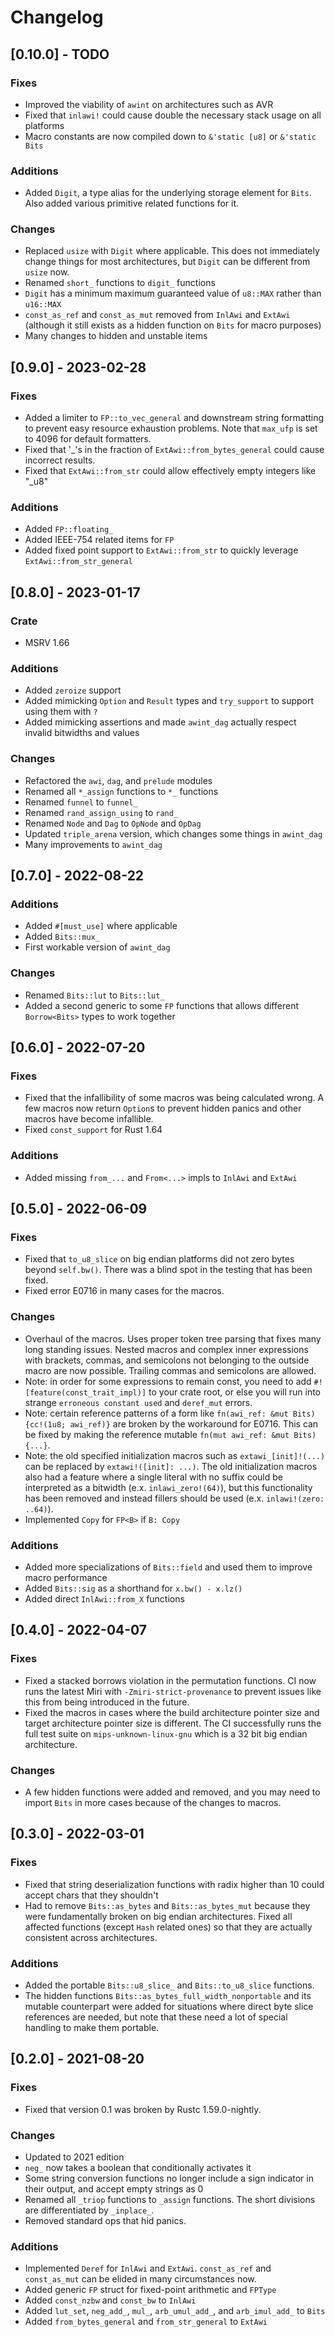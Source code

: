 # Changelog

## [0.10.0] - TODO
### Fixes
- Improved the viability of `awint` on architectures such as AVR
- Fixed that `inlawi!` could cause double the necessary stack usage on all platforms
- Macro constants are now compiled down to `&'static [u8]` or `&'static Bits`

### Additions
- Added `Digit`, a type alias for the underlying storage element for `Bits`. Also added various
  primitive related functions for it.

### Changes
- Replaced `usize` with `Digit` where applicable. This does not immediately change things for most
  architectures, but `Digit` can be different from `usize` now.
- Renamed `short_` functions to `digit_` functions
- `Digit` has a minimum maximum guaranteed value of `u8::MAX` rather than `u16::MAX`
- `const_as_ref` and `const_as_mut` removed from `InlAwi` and `ExtAwi` (although it still exists as
  a hidden function on `Bits` for macro purposes)
- Many changes to hidden and unstable items

## [0.9.0] - 2023-02-28
### Fixes
- Added a limiter to `FP::to_vec_general` and downstream string formatting to prevent easy resource
  exhaustion problems. Note that `max_ufp` is set to 4096 for default formatters.
- Fixed that '_'s in the fraction of `ExtAwi::from_bytes_general` could cause incorrect results.
- Fixed that `ExtAwi::from_str` could allow effectively empty integers like "_u8"

### Additions
- Added `FP::floating_`
- Added IEEE-754 related items for `FP`
- Added fixed point support to `ExtAwi::from_str` to quickly leverage `ExtAwi::from_str_general` 

## [0.8.0] - 2023-01-17
### Crate
- MSRV 1.66

### Additions
- Added `zeroize` support
- Added mimicking `Option` and `Result` types and `try_support` to support using them with `?`
- Added mimicking assertions and made `awint_dag` actually respect invalid bitwidths and values

### Changes
- Refactored the `awi`, `dag`, and `prelude` modules
- Renamed all `*_assign` functions to `*_` functions
- Renamed `funnel` to `funnel_`
- Renamed `rand_assign_using` to `rand_`
- Renamed `Node` and `Dag` to `OpNode` and `OpDag`
- Updated `triple_arena` version, which changes some things in `awint_dag`
- Many improvements to `awint_dag`

## [0.7.0] - 2022-08-22
### Additions
- Added `#[must_use]` where applicable
- Added `Bits::mux_`
- First workable version of `awint_dag`

### Changes
- Renamed `Bits::lut` to `Bits::lut_`
- Added a second generic to some `FP` functions that allows different `Borrow<Bits>` types to work
  together

## [0.6.0] - 2022-07-20
### Fixes
- Fixed that the infallibility of some macros was being calculated wrong. A few macros now return
  `Option`s to prevent hidden panics and other macros have become infallible.
- Fixed `const_support` for Rust 1.64

### Additions
- Added missing `from_...` and `From<...>` impls to `InlAwi` and `ExtAwi`

## [0.5.0] - 2022-06-09
### Fixes
- Fixed that `to_u8_slice` on big endian platforms did not zero bytes beyond `self.bw()`. There was
  a blind spot in the testing that has been fixed.
- Fixed error E0716 in many cases for the macros.

### Changes
- Overhaul of the macros. Uses proper token tree parsing that fixes many long standing issues.
  Nested macros and complex inner expressions with brackets, commas, and semicolons not belonging to
  the outside macro are now possible. Trailing commas and semicolons are allowed.
- Note: in order for some expressions to remain const, you need to add
  `#![feature(const_trait_impl)]` to your crate root, or else you will run into strange
  `erroneous constant used` and `deref_mut` errors.
- Note: certain reference patterns of a form like `fn(awi_ref: &mut Bits) {cc!(1u8; awi_ref)}` are
  broken by the workaround for E0716. This can be fixed by making the reference mutable
  `fn(mut awi_ref: &mut Bits) {...}`.
- Note: the old specified initialization macros such as `extawi_[init]!(...)` can be replaced by
  `extawi!([init]: ...)`. The old initialization macros also had a feature where a single literal
  with no suffix could be interpreted as a bitwidth (e.x. `inlawi_zero!(64)`), but this
  functionality has been removed and instead fillers should be used (e.x. `inlawi!(zero: ..64)`).
- Implemented `Copy` for `FP<B>` if `B: Copy`

### Additions
- Added more specializations of `Bits::field` and used them to improve macro performance
- Added `Bits::sig` as a shorthand for `x.bw() - x.lz()`
- Added direct `InlAwi::from_X` functions

## [0.4.0] - 2022-04-07
### Fixes
- Fixed a stacked borrows violation in the permutation functions. CI now runs the latest Miri with
  `-Zmiri-strict-provenance` to prevent issues like this from being introduced in the future.
- Fixed the macros in cases where the build architecture pointer size and target architecture
  pointer size is different. The CI successfully runs the full test suite on
  `mips-unknown-linux-gnu` which is a 32 bit big endian architecture.

### Changes
- A few hidden functions were added and removed, and you may need to import `Bits` in more cases
  because of the changes to macros.

## [0.3.0] - 2022-03-01
### Fixes
- Fixed that string deserialization functions with radix higher than 10 could accept chars that they
  shouldn't
- Had to remove `Bits::as_bytes` and `Bits::as_bytes_mut` because they were fundamentally broken on
  big endian architectures. Fixed all affected functions (except `Hash` related ones) so that they
  are actually consistent across architectures.

### Additions
- Added the portable `Bits::u8_slice_` and `Bits::to_u8_slice` functions.
- The hidden functions `Bits::as_bytes_full_width_nonportable` and its mutable counterpart were
  added for situations where direct byte slice references are needed, but note that these need a lot
  of special handling to make them portable.

## [0.2.0] - 2021-08-20
### Fixes
- Fixed that version 0.1 was broken by Rustc 1.59.0-nightly.

### Changes
- Updated to 2021 edition
- `neg_` now takes a boolean that conditionally activates it
- Some string conversion functions no longer include a sign indicator in their output, and accept
  empty strings as 0
- Renamed all `_triop` functions to `_assign` functions. The short divisions are differentiated by
  `_inplace_`.
- Removed standard ops that hid panics.

### Additions
- Implemented `Deref` for `InlAwi` and `ExtAwi`. `const_as_ref` and `const_as_mut` can be elided in
  many circumstances now.
- Added generic `FP` struct for fixed-point arithmetic and `FPType`
- Added `const_nzbw` and `const_bw` to `InlAwi`
- Added `lut_set`, `neg_add_`, `mul_`, `arb_umul_add_`, and `arb_imul_add_`
  to `Bits`
- Added `from_bytes_general` and `from_str_general` to `ExtAwi`

